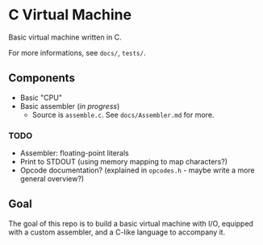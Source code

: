 # C Virtual Machine

Basic virtual machine written in C.

For more informations, see `docs/`, `tests/`.

## Components
- Basic "CPU"
- Basic assembler (*in progress*)
  - Source is `assemble.c`. See `docs/Assembler.md` for more.

### TODO
- Assembler: floating-point literals
- Print to STDOUT (using memory mapping to map characters?)
- Opcode documentation? (explained in `opcodes.h` - maybe write a more general overview?)

## Goal
The goal of this repo is to build a basic virtual machine with I/O, equipped with a custom assembler, and a C-like language to accompany it.